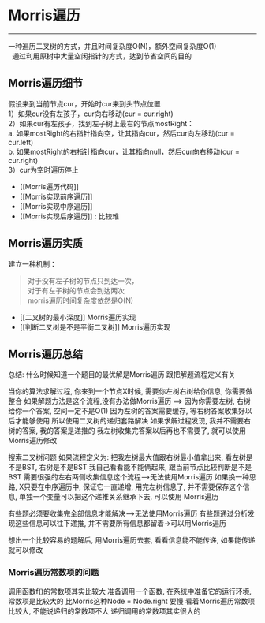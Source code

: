 # Morris遍历

---

一种遍历二叉树的方式，并且时间复杂度O(N)，额外空间复杂度O(1)  
 
通过利用原树中大量空闲指针的方式，达到节省空间的目的  


## Morris遍历细节

假设来到当前节点cur，开始时cur来到头节点位置  
1）如果cur没有左孩子，cur向右移动(cur = cur.right)  
2）如果cur有左孩子，找到左子树上最右的节点mostRight：  
	a. 如果mostRight的右指针指向空，让其指向cur，然后cur向左移动(cur = cur.left)  
	b. 如果mostRight的右指针指向cur，让其指向null，然后cur向右移动(cur = cur.right)  
3）cur为空时遍历停止  

- [[Morris遍历代码]]
- [[Morris实现前序遍历]]
- [[Morris实现中序遍历]]
- [[Morris实现后序遍历]] : 比较难

## Morris遍历实质

建立一种机制：

>对于没有左子树的节点只到达一次，  
对于有左子树的节点会到达两次   
morris遍历时间复杂度依然是O(N)  

- [[二叉树的最小深度]]  Morris遍历实现  
- [[判断二叉树是不是平衡二叉树]]  Morris遍历实现  

## Morris遍历总结

总结:
什么时候知道一个题目的最优解是Morris遍历
跟把解题流程定义有关

当你的算法求解过程, 你来到一个节点X时候, 需要你左树右树给你信息, 你需要做整合
如果解题方法是这个流程,没有办法做Morris遍历
==> 因为你需要左树, 右树给你一个答案, 空间一定不是O(1)
        因为左树的答案需要缓存, 等右树答案收集好以后才能够使用
        所以使用二叉树的递归套路解决
如果求解过程发现, 我并不需要右树的答案, 我的答案是递推的
我左树收集完答案以后再也不需要了, 就可以使用Morris遍历修改

搜索二叉树问题
如果流程定义为: 把我左树最大值跟右树最小值拿出来, 看左树是不是BST, 右树是不是BST
我自己看看能不能俩起来, 跟当前节点比较判断是不是BST
  需要很强的左右两侧收集信息这个流程-->无法使用Morris遍历
如果换一种思路, X只要在中序遍历中, 保证它一直递增,
  用完左树信息了, 并不需要保存这个信息, 单独一个变量可以把这个递推关系继承下去, 可以使用
Morris遍历

有些题必须要收集完全部信息才能解决-->无法使用Morris遍历
有些题通过分析发现这些信息可以往下递推, 并不需要所有信息都留着->可以用Morris遍历

想出一个比较容易的题解后, 用Morris遍历去套, 看看信息能不能传递, 如果能传递就可以修改

### Morris遍历常数项的问题

调用函数f()的常数项其实比较大
 准备调用一个函数, 在系统中准备它的运行环境, 常数项是比较大的
 比Morris这种Node = Node.right 要慢
 看着Morris遍历常数项比较大, 不能说递归的常数项不大
 递归调用的常数项其实很大的
 
 
